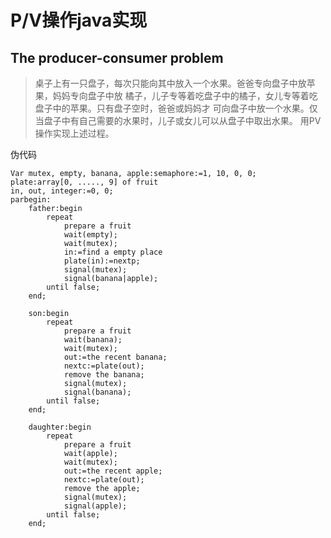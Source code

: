 # P/V操作java实现
## The producer-consumer problem
> 桌子上有一只盘子，每次只能向其中放入一个水果。爸爸专向盘子中放苹果，妈妈专向盘子中放 橘子，儿子专等着吃盘子中的橘子，女儿专等着吃盘子中的苹果。只有盘子空时，爸爸或妈妈才 可向盘子中放一个水果。仅当盘子中有自己需要的水果时，儿子或女儿可以从盘子中取出水果。 用PV操作实现上述过程。

伪代码
```
Var mutex, empty, banana, apple:semaphore:=1, 10, 0, 0;
plate:array[0, ....., 9] of fruit
in, out, integer:=0, 0;
parbegin:
    father:begin
        repeat
            prepare a fruit
            wait(empty);
            wait(mutex);
            in:=find a empty place
            plate(in):=nextp;
            signal(mutex);
            signal(banana|apple);
        until false;
    end;

    son:begin
        repeat
            prepare a fruit
            wait(banana);
            wait(mutex);
            out:=the recent banana;
            nextc:=plate(out);
            remove the banana;
            signal(mutex);
            signal(banana);
        until false;
    end;

    daughter:begin
        repeat
            prepare a fruit
            wait(apple);
            wait(mutex);
            out:=the recent apple;
            nextc:=plate(out);
            remove the apple;
            signal(mutex);
            signal(apple);
        until false;
    end;
```
